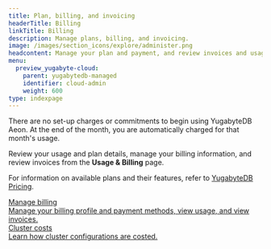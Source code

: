 ```yaml
---
title: Plan, billing, and invoicing
headerTitle: Billing
linkTitle: Billing
description: Manage plans, billing, and invoicing.
image: /images/section_icons/explore/administer.png
headcontent: Manage your plan and payment, and review invoices and usage
menu:
  preview_yugabyte-cloud:
    parent: yugabytedb-managed
    identifier: cloud-admin
    weight: 600
type: indexpage
---
```


There are no set-up charges or commitments to begin using YugabyteDB Aeon. At the end of the month, you are automatically charged for that month's usage.

Review your usage and plan details, manage your billing information, and review invoices from the **Usage & Billing** page.

For information on available plans and their features, refer to [YugabyteDB Pricing](https://www.yugabyte.com/pricing/).

<div class="row">

  <div class="col-12 col-md-6 col-lg-12 col-xl-6">
    <a class="section-link icon-offset" href="cloud-billing-profile/">
      <div class="head">
        <div class="icon"><i class="fa-solid fa-file-invoice-dollar"></i></div>
        <div class="title">Manage billing</div>
      </div>
      <div class="body">
        Manage your billing profile and payment methods, view usage, and view invoices.
      </div>
    </a>
  </div>

  <div class="col-12 col-md-6 col-lg-12 col-xl-6">
    <a class="section-link icon-offset" href="cloud-billing-costs/">
      <div class="head">
        <div class="icon"><i class="fa-solid fa-file-invoice-dollar"></i></div>
        <div class="title">Cluster costs</div>
      </div>
      <div class="body">
        Learn how cluster configurations are costed.
      </div>
    </a>
  </div>

</div>
